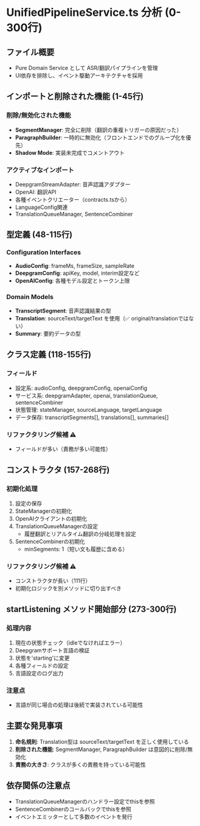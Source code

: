 # UnifiedPipelineService.ts 分析 (0-300行)

## ファイル概要
- Pure Domain Service として ASR/翻訳パイプラインを管理
- UI依存を排除し、イベント駆動アーキテクチャを採用

## インポートと削除された機能 (1-45行)
### 削除/無効化された機能
- **SegmentManager**: 完全に削除（翻訳の重複トリガーの原因だった）
- **ParagraphBuilder**: 一時的に無効化（フロントエンドでのグループ化を優先）
- **Shadow Mode**: 実装未完成でコメントアウト

### アクティブなインポート
- DeepgramStreamAdapter: 音声認識アダプター
- OpenAI: 翻訳API
- 各種イベントクリエーター（contracts.tsから）
- LanguageConfig関連
- TranslationQueueManager, SentenceCombiner

## 型定義 (48-115行)
### Configuration Interfaces
- **AudioConfig**: frameMs, frameSize, sampleRate
- **DeepgramConfig**: apiKey, model, interim設定など
- **OpenAIConfig**: 各種モデル設定とトークン上限

### Domain Models
- **TranscriptSegment**: 音声認識結果の型
- **Translation**: sourceText/targetText を使用（✅ original/translationではない）
- **Summary**: 要約データの型

## クラス定義 (118-155行)
### フィールド
- 設定系: audioConfig, deepgramConfig, openaiConfig
- サービス系: deepgramAdapter, openai, translationQueue, sentenceCombiner
- 状態管理: stateManager, sourceLanguage, targetLanguage
- データ保存: transcriptSegments[], translations[], summaries[]

### リファクタリング候補 ⚠️
- フィールドが多い（責務が多い可能性）

## コンストラクタ (157-268行)
### 初期化処理
1. 設定の保存
2. StateManagerの初期化
3. OpenAIクライアントの初期化
4. TranslationQueueManagerの設定
   - 履歴翻訳とリアルタイム翻訳の分岐処理を設定
5. SentenceCombinerの初期化
   - minSegments: 1（短い文も履歴に含める）

### リファクタリング候補 ⚠️
- コンストラクタが長い（111行）
- 初期化ロジックを別メソッドに切り出すべき

## startListening メソッド開始部分 (273-300行)
### 処理内容
1. 現在の状態チェック（idleでなければエラー）
2. Deepgramサポート言語の検証
3. 状態を'starting'に変更
4. 各種フィールドの設定
5. 言語設定のログ出力

### 注意点
- 言語が同じ場合の処理は後続で実装されている可能性

## 主要な発見事項
1. **命名規則**: Translation型は sourceText/targetText を正しく使用している
2. **削除された機能**: SegmentManager, ParagraphBuilder は意図的に削除/無効化
3. **責務の大きさ**: クラスが多くの責務を持っている可能性

## 依存関係の注意点
- TranslationQueueManagerのハンドラー設定でthisを参照
- SentenceCombinerのコールバックでthisを参照
- イベントエミッターとして多数のイベントを発行